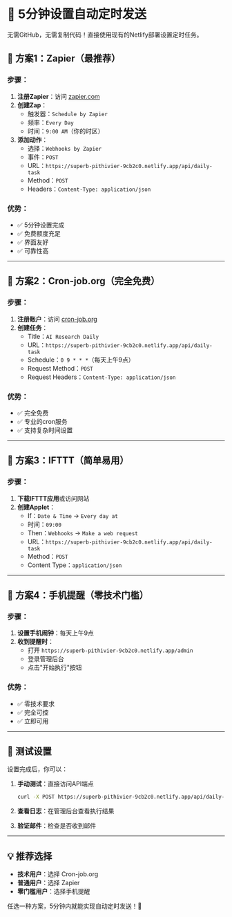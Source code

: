 # 🚀 5分钟设置自动定时发送

无需GitHub，无需复制代码！直接使用现有的Netlify部署设置定时任务。

## 🎯 方案1：Zapier（最推荐）

### 步骤：
1. **注册Zapier**：访问 [zapier.com](https://zapier.com) 
2. **创建Zap**：
   - 触发器：`Schedule by Zapier`
   - 频率：`Every Day`
   - 时间：`9:00 AM`（你的时区）
3. **添加动作**：
   - 选择：`Webhooks by Zapier`
   - 事件：`POST`
   - URL：`https://superb-pithivier-9cb2c0.netlify.app/api/daily-task`
   - Method：`POST`
   - Headers：`Content-Type: application/json`

### 优势：
- ✅ 5分钟设置完成
- ✅ 免费额度充足
- ✅ 界面友好
- ✅ 可靠性高

---

## 🎯 方案2：Cron-job.org（完全免费）

### 步骤：
1. **注册账户**：访问 [cron-job.org](https://cron-job.org)
2. **创建任务**：
   - Title：`AI Research Daily`
   - URL：`https://superb-pithivier-9cb2c0.netlify.app/api/daily-task`
   - Schedule：`0 9 * * *`（每天上午9点）
   - Request Method：`POST`
   - Request Headers：`Content-Type: application/json`

### 优势：
- ✅ 完全免费
- ✅ 专业的cron服务
- ✅ 支持复杂时间设置

---

## 🎯 方案3：IFTTT（简单易用）

### 步骤：
1. **下载IFTTT应用**或访问网站
2. **创建Applet**：
   - If：`Date & Time` → `Every day at`
   - 时间：`09:00`
   - Then：`Webhooks` → `Make a web request`
   - URL：`https://superb-pithivier-9cb2c0.netlify.app/api/daily-task`
   - Method：`POST`
   - Content Type：`application/json`

---

## 🎯 方案4：手机提醒（零技术门槛）

### 步骤：
1. **设置手机闹钟**：每天上午9点
2. **收到提醒时**：
   - 打开 `https://superb-pithivier-9cb2c0.netlify.app/admin`
   - 登录管理后台
   - 点击"开始执行"按钮

### 优势：
- ✅ 零技术要求
- ✅ 完全可控
- ✅ 立即可用

---

## 🧪 测试设置

设置完成后，你可以：

1. **手动测试**：直接访问API端点
   ```bash
   curl -X POST https://superb-pithivier-9cb2c0.netlify.app/api/daily-task
   ```

2. **查看日志**：在管理后台查看执行结果

3. **验证邮件**：检查是否收到邮件

---

## 💡 推荐选择

- **技术用户**：选择 Cron-job.org
- **普通用户**：选择 Zapier
- **零门槛用户**：选择手机提醒

任选一种方案，5分钟内就能实现自动定时发送！🎉
